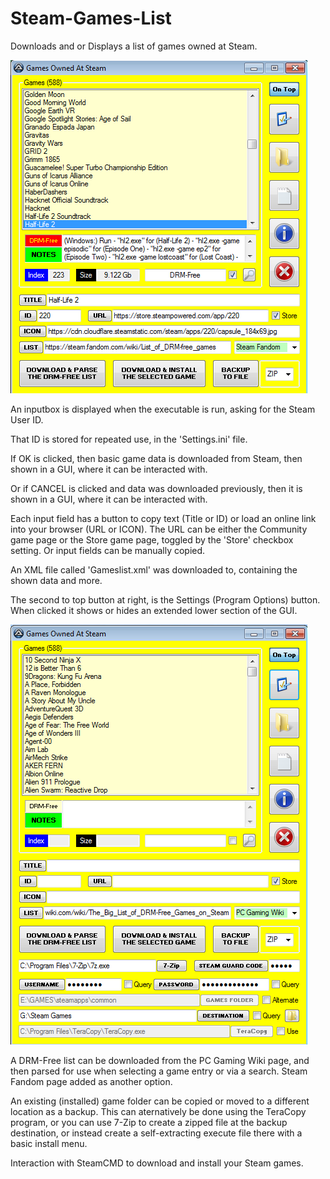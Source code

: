 # Steam-Games-List
Downloads and or Displays a list of games owned at Steam.

![Steam Games List](https://github.com/Twombs/Steam-Games-List/blob/main/Main_GUI_less.png?raw=true)

An inputbox is displayed when the executable is run, asking for the Steam User ID.

That ID is stored for repeated use, in the 'Settings.ini' file.

If OK is clicked, then basic game data is downloaded from Steam, then shown in a GUI, where it can be interacted with.

Or if CANCEL is clicked and data was downloaded previously, then it is shown in a GUI, where it can be interacted with.

Each input field has a button to copy text (Title or ID) or load an online link into your browser (URL or ICON). The URL can be either the Community game page or the Store game page, toggled by the 'Store' checkbox setting. Or input fields can be manually copied.

An XML file called 'Gameslist.xml' was downloaded to, containing the shown data and more.

The second to top button at right, is the Settings (Program Options) button. When clicked it shows or hides an extended lower section of the GUI.

![Steam Games List](https://github.com/Twombs/Steam-Games-List/blob/main/Main_GUI_more.png?raw=true)

A DRM-Free list can be downloaded from the PC Gaming Wiki page, and then parsed for use when selecting a game entry or via a search. Steam Fandom page added as another option.

An existing (installed) game folder can be copied or moved to a different location as a backup. This can aternatively be done using the TeraCopy program, or you can use 7-Zip to create a zipped file at the backup destination, or instead create a self-extracting execute file there with a basic install menu.

Interaction with SteamCMD to download and install your Steam games.
